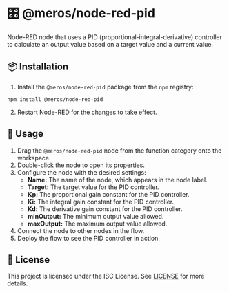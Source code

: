 # 🎛️ @meros/node-red-pid

Node-RED node that uses a PID (proportional-integral-derivative) controller to calculate an output value based on a target value and a current value.

## 📦 Installation

1. Install the `@meros/node-red-pid` package from the `npm` registry:

``npm install @meros/node-red-pid``

2. Restart Node-RED for the changes to take effect.

## 🚀 Usage

1. Drag the `@meros/node-red-pid` node from the function category onto the workspace.
2. Double-click the node to open its properties.
3. Configure the node with the desired settings:
   - **Name:** The name of the node, which appears in the node label.
   - **Target:** The target value for the PID controller.
   - **Kp:** The proportional gain constant for the PID controller.
   - **Ki:** The integral gain constant for the PID controller.
   - **Kd:** The derivative gain constant for the PID controller.
   - **minOutput:** The minimum output value allowed.
   - **maxOutput:** The maximum output value allowed.
4. Connect the node to other nodes in the flow.
5. Deploy the flow to see the PID controller in action.

## 📄 License

This project is licensed under the ISC License. See [LICENSE](LICENSE) for more details.
